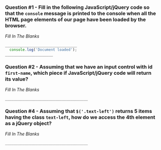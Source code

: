 ### Question #1 - Fill in the following JavaScript/jQuery code so that the `console` message is printed to the console when all the HTML page elements of our page have been loaded by the browser.

*Fill In The Blanks*

``` JavaScript
_________________________________ 
  console.log('Document loaded');
______________________
```

### Question #2 - Assuming that we have an input control with id `first-name`, which piece if JavaScript/jQuery code will return its value?

*Fill In The Blanks*

``` JavaScript
______________________________________
```

### Question #4 - Assuming that `$('.text-left')` returns 5 items having the class `text-left`, how do we access the 4th element as a jQuery object?
 
*Fill In The Blanks*

``` JavaScript
______________________________________
```



